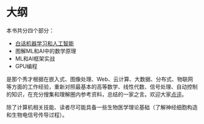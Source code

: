 # 大纲 #
本书共分四个部分：

- [白话机器学习和人工智能](./白话机器学习和人工智能.md "白话机器学习和人工智能")
- 图解ML和AI中的数学原理
- ML和AI框架实战
- GPU编程

是那个秀才根据在嵌入式、图像处理、Web、云计算、大数据、分布式、物联网等方面的工作经验，重新对照最基本的高等数学、线性代数、信号处理、自动控制的知识，在充分搜集和理解圈内参考资料，总结的一家之言。欢迎大家[点评](mailto:me@nagexiucai.com?subject=AI-Suggestion "作者")。

除了计算机相关技能、读者尽可能具备一些生物医学理论基础（了解神经细胞构造和生物电信号传导过程）。